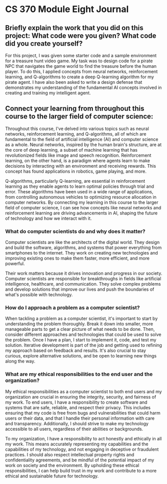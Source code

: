 # CS 370 Module Eight Journal

## Briefly explain the work that you did on this project: What code were you given? What code did you create yourself?

For this project, I was given some starter code and a sample environment for a treasure hunt video game. My task was to design code for a pirate NPC that navigates the game world to find the treasure before the human player. To do this, I applied concepts from neural networks, reinforcement learning, and Q-algorithms to create a deep Q-learning algorithm for my pirate agent. I have also been asked to write a design defense that demonstrates my understanding of the fundamental AI concepts involved in creating and training my intelligent agent.

## Connect your learning from throughout this course to the larger field of computer science:

Throughout this course, I've delved into various topics such as neural networks, reinforcement learning, and Q-algorithms, all of which are fundamental to the field of artificial intelligence (AI) and computer science as a whole. Neural networks, inspired by the human brain's structure, are at the core of deep learning, a subset of machine learning that has revolutionized fields like image and speech recognition. Reinforcement learning, on the other hand, is a paradigm where agents learn to make decisions by interacting with an environment and receiving rewards. This concept has found applications in robotics, game playing, and more.

Q-algorithms, particularly Q-learning, are essential in reinforcement learning as they enable agents to learn optimal policies through trial and error. These algorithms have been used in a wide range of applications, from controlling autonomous vehicles to optimizing resource allocation in computer networks. By connecting my learning in this course to the larger field of computer science, I can see how concepts like neural networks and reinforcement learning are driving advancements in AI, shaping the future of technology and how we interact with it.

### What do computer scientists do and why does it matter?

Computer scientists are like the architects of the digital world. They design and build the software, algorithms, and systems that power everything from smartphones to the internet. They work on creating new technologies and improving existing ones to make them faster, more efficient, and more powerful.

Their work matters because it drives innovation and progress in our society. Computer scientists are responsible for breakthroughs in fields like artificial intelligence, healthcare, and communication. They solve complex problems and develop solutions that improve our lives and push the boundaries of what's possible with technology.

### How do I approach a problem as a computer scientist?

When tackling a problem as a computer scientist, it's important to start by understanding the problem thoroughly. Break it down into smaller, more manageable parts to get a clear picture of what needs to be done. Then, consider different approaches and technologies that could be used to solve the problem. Once I have a plan, I start to implement it, code, and test my solution. Iterative development is part of the job and getting used to refining my approach based on feedback and results. It's also crucial to stay curious, explore alternative solutions, and be open to learning new things along the way.

### What are my ethical responsibilities to the end user and the organization?

My ethical responsibilities as a computer scientist to both end users and my organization are crucial in ensuring the integrity, security, and fairness of my work. To end users, I have a responsibility to create software and systems that are safe, reliable, and respect their privacy. This includes ensuring that my code is free from bugs and vulnerabilities that could harm users or their data, and that I handle their personal information with care and transparency. Additionally, I should strive to make my technology accessible to all users, regardless of their abilities or backgrounds.

To my organization, I have a responsibility to act honestly and ethically in all my work. This means accurately representing my capabilities and the capabilities of my technology, and not engaging in deceptive or fraudulent practices. I should also respect intellectual property rights and confidentiality agreements, and be mindful of the potential impact of my work on society and the environment. By upholding these ethical responsibilities, I can help build trust in my work and contribute to a more ethical and sustainable future for technology.
